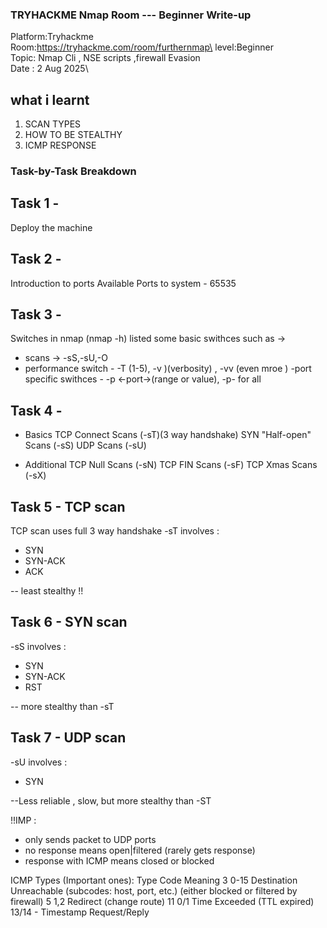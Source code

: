 ### TRYHACKME Nmap Room --- Beginner Write-up
Platform:Tryhackme\
Room:https://tryhackme.com/room/furthernmap\ 
level:Beginner\
Topic: Nmap Cli , NSE scripts ,firewall Evasion\
Date : 2 Aug 2025\

## what i learnt 
1. SCAN TYPES
2. HOW TO BE STEALTHY
3. ICMP RESPONSE
### Task-by-Task Breakdown

## Task 1 -
Deploy the machine

## Task 2 -
Introduction to ports
Available Ports to system - 65535

## Task 3 -
Switches in nmap (nmap -h)
listed some basic swithces such as ->
- scans -> -sS,-sU,-O
- performance switch - -T (1-5), -v )(verbosity) , -vv (even mroe )
-port specific swithces - -p <-port->(range or value), -p- for all

## Task 4 -
- Basics
TCP Connect Scans (-sT)(3 way handshake)
SYN "Half-open" Scans (-sS)
UDP Scans (-sU)

- Additional
TCP Null Scans (-sN)
TCP FIN Scans (-sF)
TCP Xmas Scans (-sX)

## Task 5 - TCP scan
TCP scan uses full 3 way handshake
-sT
involves :
- SYN
- SYN-ACK
- ACK

-- least stealthy !!

## Task 6 - SYN scan
-sS
involves :
- SYN
- SYN-ACK
- RST

-- more stealthy than -sT

## Task 7 - UDP scan
-sU
involves :
- SYN

--Less reliable , slow, but more stealthy than -ST

!!IMP : 
- only sends packet to UDP ports
- no response means open|filtered (rarely gets response)
- response with ICMP means closed or blocked

ICMP Types (Important ones):
Type	Code	   Meaning
3	      0-15	   Destination Unreachable (subcodes: host, port, etc.) (either blocked or filtered by firewall)
5	      1,2	   Redirect (change route)
11	      0/1	   Time Exceeded (TTL expired)
13/14	   -	   Timestamp Request/Reply